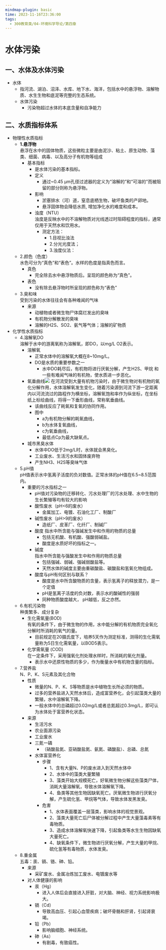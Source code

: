 ```yaml
---
mindmap-plugin: basic
time: 2023-11-16T23:36:00
tags:
  - 300教育类/04-环境科学导论/第四章
---
```

# 水体污染
## 一、水体及水体污染  
-  水体  
    - 指河流、湖泊、沼泽、水库、地下水、海洋，包括水中的悬浮物、溶解物质、水生生物和底泥等完整的生态系统。  
    -  水体污染  
        - 污染物超过水体的本底含量和自净能力  
## 二、水质指标体系  
-  物理性水质指标 
    - **1.悬浮物**  
            悬浮在水中的固体物质，这些微粒主要是由泥沙、粘土、原生动物、藻类、细菌、病毒、以及高分子有机物等组成
        - 基本指标  
            - 是水体污染的基本指标。  
            - 定义  
                - 通过~0.45 μm孔径过滤器的定义为“溶解的”和“可溶的”而被阻留的部分则称为悬浮物。
            - 影响  
                - 淤塞排水（河）道，窒息底栖生物，破坏鱼类的产卵地。  
                - 悬浮固体物会降低水质, 增加净化水的难度和成本。  
            - 浊度（NTU）  
                浊度是反映水中的不溶解物质对光线透过时阻碍程度的指标，通常仅用于天然水和饮用水。
                - 测定方法：  
                    - 1.目视比浊法 
                    - 2.分光光度法；  
                    - 3.浊度仪法：  
    - 2.颜色（色度）  
            水色可分为“真色”和“表色”。水样的色度是指真色而言。
        - 真色  
            - 完全除去水中悬浮物质后。呈现的颜色称为“真色”。  
        - 表色  
            - 没有除去悬浮物时所呈现的颜色称为“表色”  
    - 3.臭和味  
            受到污染的水体往往会有各种难闻的气味
        - 来源  
            - 动植物或者微生物尸体腐烂发出的臭味  
            - 有机物分解散发的臭味  
            - 溶解的H2S、SO2、氨气等气体；溶解的矿物质  
- 化学性水质指标  
    - 4.溶解氧DO  
            溶解于水中的游离氧称为溶解氧，即DO，以mg/L O2表示。
        - 溶解氧  
	        - 正常水体中的溶解氧大概在8~10mg/L。  
            - DO是水质的重要参数之一  
                - 水中DO耗尽后，有机物将进行厌氧分解，产生H2S、甲烷 和一些有难闻气味的有机物，使水质进一步恶化。
        - 氧垂曲线![](https://api2.mubu.com/v3/document_image/611a7a69-3825-48b1-8b4c-a512c255167a-26626835.jpg)
                在河流受到大量有机物污染时，由于微生物对有机物的氧化分解作用，水体溶解氧发生变化，随着污染源到河流下游一定距离内以河流流过的路程作为横坐标，溶解氧饱和率作为纵坐标，在坐标纸上标绘曲线，将得一下垂形曲线，常称氧垂曲线。
            - 该曲线反应了耗氧和复氧的协同作用。  
            - 图中  
                - a为有机物分解的耗氧曲线，  
                - b为水体复氧曲线，  
                - c为氧垂曲线，  
                - 最低点Cp为最大缺氧点。  
        - 城市黑臭水体 
            - 水体中DO低于2mg/L时，水体就会黑臭化。  
            - 工业废水、生活污水和固体废弃物  
            - 产生NH3、H2S等臭味气体  
    - 5.pH值  
            pH值表示水中氢离子活度的负对数值。正常水体的pH值在6.5~8.5范围内。
        - 重要的污水指标之一  
            - pH值对污染物的迁移转化、污水处理厂的污水处理、水中生物的生长繁殖等均有较大的影响  
            - 酸性废水（pH<6的废水）  
                - 金属加工、电镀、石油化工厂、制酸厂  
            - 碱性废水（pH>9的废水）  
                - 造纸厂、皮革厂、化纤厂、制碱厂  
            - 酸度 
                指水中所含能与强碱发生中和作用的物质的总量
                - 包括无机酸、有机酸、强酸弱碱盐。  
                - 酸度是水质好坏的指标之一。  
            - 碱度  
                指水中所含能与强酸发生中和作用的物质总量
                - 包括强碱、弱碱、强碱弱酸盐等。  
                - 天然水体的碱度主要由重碳酸盐、碳酸盐和氢氧化物组成。  
            - 酸度与pH有何区别与联系？  
                - 酸度是水中所含酸物质的含量，表示氢离子的释放潜力，是一个定值  
                - pH是氢离子活度的负对数，表示水的酸碱性的强弱  
                - 同种物质酸度越大， pH越低，反之亦然。  
    - 6.有机污染物  
            种类繁多、成分复杂
        - 生化需氧量(BOD)  
                有氧的条件下，由于微生物的作用，水中能分解的有机物质完全氧化分解时所消耗的氧气的量。
            - 目前规定在20摄氏度下，培养5天作为测定标准，测得的生化需氧量称为5日生化需氧量，以BOD5表示。  
        - 化学需氧量 (COD)  
                在一定条件下，采用强氧化剂处理水样时，所消耗的氧化剂量。
            - 表示水中还原性物质的多少，作为衡量水中有机物含量的指标。  
    - 7.营养盐  
            N、P、K、S元素及其化合物
        - 性质 
            - 微量的N、P、K、S等物质是水中植物生长所必须的物质。  
            - 过多的营养盐进入天然水体后，造成富营养化，会引起藻类大量的繁殖，水中溶解氧下降。  
             - 一般水体中的总磷超过0.02mg/L或者总氮超过0.3mg/L，即可认为水体处于富营养化状态。  
        - 来源
            - 生活污水  
            - 农业面源污染 
            - 工业废水 
            - 三氮一磷  
                - （硝酸盐氮、亚硝酸盐氮、氨氮、磷酸盐）、总磷、总氮  
            - 水体富营养化  
                - 步骤  
                    - 1、含有大量N、P的废水进入到天然水体中  
                    - 2、水体中的藻类大量繁殖  
                    - 3、藻类开始大规模死亡，好氧微生物分解这些藻类尸体，消耗大量溶解氧，导致水体溶解氧下降。  
                    - 4、鱼类等其他生物因缺氧死亡。厌氧微生物进行厌氧分解，产生硫化氢、甲烷等气体，导致水体发黑发臭。  
                - 危害  
                    - 1、水体表面覆盖一层藻类，影响水体的视觉景观。  
                    - 2、藻类大量死亡后尸体被分解过程中产生大量藻毒素等有毒物质。  
                    - 3、造成水体溶解氧快速下降，引起鱼类等水生生物因缺氧大量死亡。  
                    - 4、缺氧条件下，微生物进行厌氧分解，产生大量的甲烷、硫化氢等有毒物质，水体发臭。  
    - 8.重金属  
            五毒：汞、镉、铬、砷、铅。
        - 来源  
            - 采矿废水、金属冶炼加工废水、电镀废水等  
        - 对人体健康的影响  
            - 汞（Hg）  
                - 进入人体后会直接进入肝脏，对大脑、神经、视力系统影响极大。  
            - 镉（Cd）  
                - 导致高血压、引起心血管疾病；破坏骨骼和肝肾，引起肾衰竭。  
            - 铅（Pb）  
                - 影响脑细胞、神经系统。  
            - 砷（As）  
                - 有剧毒，有致癌性。